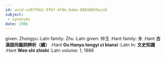 ```yaml
---
id: uuid-ce97f6b1-9fb7-4fde-babe-88816655eca5
subject: 
 - synonyms
date: 1986
---
```


given: Zhongyu :Latn
family: Zhu :Latn
given: 仲玉 :Hant
family: 朱 :Hant
**古漢語同義詞辨析（續）** :Hant
**Gu Hanyu tongyi ci bianxi** :Latn
In: 
**文史知識** :Hant
**Wen shi zhishi** :Latn
volume: 1, 1986